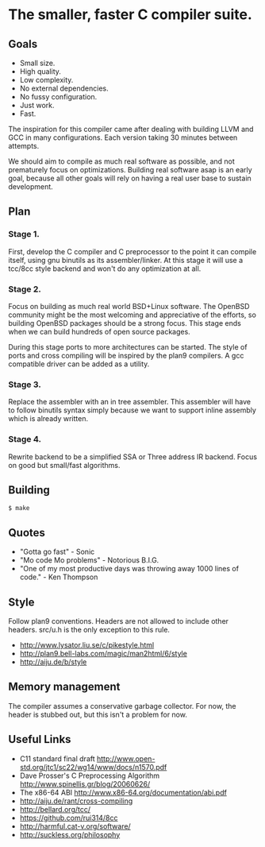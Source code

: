 # The smaller, faster C compiler suite.


## Goals

- Small size.
- High quality.
- Low complexity.
- No external dependencies.
- No fussy configuration.
- Just work.
- Fast.

The inspiration for this compiler came after dealing with building LLVM and GCC in
many configurations. Each version taking 30 minutes between attempts.

We should aim to compile as much real software as possible, and not prematurely
focus on optimizations. Building real software asap is an early goal, because all other goals
will rely on having a real user base to sustain development.

## Plan

### Stage 1.

First, develop the C compiler and C preprocessor to the point it can compile itself, using
gnu binutils as its assembler/linker. At this stage it will use a tcc/8cc style 
backend and won't do any optimization at all.

### Stage 2.

Focus on building as much real world BSD+Linux software. The OpenBSD community might
be the most welcoming and appreciative of the efforts, so building OpenBSD packages should
be a strong focus. This stage ends when we can build hundreds of open source packages.

During this stage ports to more architectures can be started. The style of ports and
cross compiling will be inspired by the plan9 compilers. A gcc compatible driver can be added
as a utility.

### Stage 3.

Replace the assembler with an in tree assembler. This assembler will have to follow
binutils syntax simply because we want to support inline assembly which is already
written.

### Stage 4.

Rewrite backend to be a simplified SSA or Three address IR backend. Focus on good
but small/fast algorithms.

## Building

```
$ make
```

## Quotes

- "Gotta go fast" - Sonic
- "Mo code Mo problems" - Notorious B.I.G.
- "One of my most productive days was throwing away 1000 lines of code." - Ken Thompson

## Style

Follow plan9 conventions. Headers are not allowed to include
other headers. src/u.h is the only exception to this rule.

- http://www.lysator.liu.se/c/pikestyle.html
- http://plan9.bell-labs.com/magic/man2html/6/style
- http://aiju.de/b/style

## Memory management

The compiler assumes a conservative garbage collector.
For now, the header is stubbed out, but this isn't a
problem for now.

## Useful Links

- C11 standard final draft http://www.open-std.org/jtc1/sc22/wg14/www/docs/n1570.pdf
- Dave Prosser's C Preprocessing Algorithm http://www.spinellis.gr/blog/20060626/
- The x86-64 ABI http://www.x86-64.org/documentation/abi.pdf
- http://aiju.de/rant/cross-compiling
- http://bellard.org/tcc/
- https://github.com/rui314/8cc
- http://harmful.cat-v.org/software/
- http://suckless.org/philosophy
